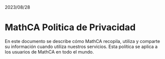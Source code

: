 2023/08/28
# MathCA Politica de Privacidad

En este documento se describe cómo MathCA recopila, utiliza y comparte su información cuando utiliza nuestros servicios. Esta política se aplica a los usuarios de MathCA en todo el mundo.